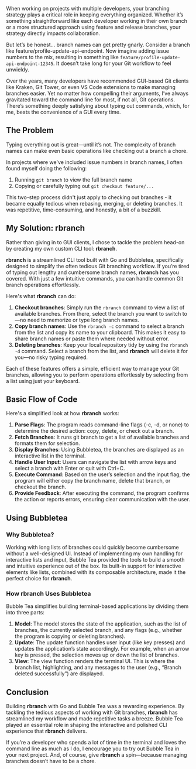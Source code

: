 When working on projects with multiple developers, your branching strategy plays a critical role in keeping everything organized. Whether it’s something straightforward like each developer working in their own branch or a more structured approach using feature and release branches, your strategy directly impacts collaboration.

But let’s be honest... branch names can get pretty gnarly. Consider a branch like feature/profile-update-api-endpoint. Now imagine adding issue numbers to the mix, resulting in something like `feature/profile-update-api-endpoint-12345`. It doesn’t take long for your Git workflow to feel unwieldy.

Over the years, many developers have recommended GUI-based Git clients like Kraken, Git Tower, or even VS Code extensions to make managing branches easier. Yet no matter how compelling their arguments, I’ve always gravitated toward the command line for most, if not all, Git operations. There’s something deeply satisfying about typing out commands, which, for me, beats the convenience of a GUI every time.

## The Problem

Typing everything out is great—until it’s not. The complexity of branch names can make even basic operations like checking out a branch a chore.

In projects where we've included issue numbers in branch names, I often found myself doing the following:

1. Running `git branch` to view the full branch name
2. Copying or carefully typing out `git checkout feature/...`

This two-step process didn't just apply to checking out branches - it became equally tedious when rebasing, merging, or deleting branches. It was repetitive, time-consuming, and honestly, a bit of a buzzkill.

## My Solution: rbranch

Rather than giving in to GUI clients, I chose to tackle the problem head-on by creating my own custom CLI tool: **rbranch**.

**rbranch** is a streamlined CLI tool built with Go and Bubbletea, specifically designed to simplify the often tedious Git branching workflow. If you’re tired of typing out lengthy and cumbersome branch names, **rbranch** has you covered. With just a few intuitive commands, you can handle common Git branch operations effortlessly.

Here's what **rbranch** can do:

1. **Checkout branches**: Simply run the `rbranch` command to view a list of available branches. From there, select the branch you want to switch to—no need to memorize or type long branch names.
2. **Copy branch names**: Use the `rbranch -c` command to select a branch from the list and copy its name to your clipboard. This makes it easy to share branch names or paste them where needed without error.
3. **Deleting branches**: Keep your local repository tidy by using the `rbranch -d` command. Select a branch from the list, and **rbranch** will delete it for you—no risky typing required.

Each of these features offers a simple, efficient way to manage your Git branches, allowing you to perform operations effortlessly by selecting from a list using just your keyboard.

## Basic Flow of Code

Here's a simplified look at how **rbranch** works:

1. **Parse Flags**: The program reads command-line flags (-c, -d, or none) to determine the desired action: copy, delete, or check out a branch.
2. **Fetch Branches**: It runs git branch to get a list of available branches and formats them for selection.
3. **Display Branches**: Using Bubbletea, the branches are displayed as an interactive list in the terminal.
4. **Handle User Input**: Users can navigate the list with arrow keys and select a branch with Enter or quit with Ctrl+C.
5. **Execute Command**: Based on the user’s selection and the input flag, the program will either copy the branch name, delete that branch, or checkout the branch.
6. **Provide Feedback**: After executing the command, the program confirms the action or reports errors, ensuring clear communication with the user.

## Using Bubbletea

### Why Bubbletea?

Working with long lists of branches could quickly become cumbersome without a well-designed UI. Instead of implementing my own handling for interactive lists and input, Bubble Tea provided the tools to build a smooth and intuitive experience out of the box. Its built-in support for interactive elements like lists, combined with its composable architecture, made it the perfect choice for **rbranch**.

### How rbranch Uses Bubbletea

Bubble Tea simplifies building terminal-based applications by dividing them into three parts:

1. **Model**: The model stores the state of the application, such as the list of branches, the currently selected branch, and any flags (e.g., whether the program is copying or deleting branches).
2. **Update**: The update function handles user input (like key presses) and updates the application’s state accordingly. For example, when an arrow key is pressed, the selection moves up or down the list of branches.
3. **View**: The view function renders the terminal UI. This is where the branch list, highlighting, and any messages to the user (e.g., “Branch deleted successfully”) are displayed.

## Conclusion

Building **rbranch** with Go and Bubble Tea was a rewarding experience. By tackling the tedious aspects of working with Git branches, **rbranch** has streamlined my workflow and made repetitive tasks a breeze. Bubble Tea played an essential role in shaping the interactive and polished CLI experience that **rbranch** delivers.

If you’re a developer who spends a lot of time in the terminal and loves the command line as much as I do, I encourage you to try out Bubble Tea in your next project. And, of course, give **rbranch** a spin—because managing branches doesn’t have to be a chore.
